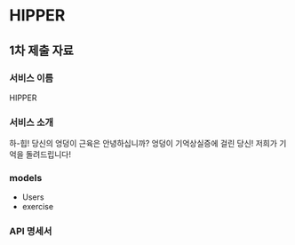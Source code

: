 # HIPPER

## 1차 제출 자료

### 서비스 이름

HIPPER
### 서비스 소개

하-힙! 당신의 엉덩이 근육은 안녕하십니까? 엉덩이 기억상실증에 걸린 당신! 저희가 기억을 돌려드립니다!
### models
- Users
- exercise
### API 명세서
